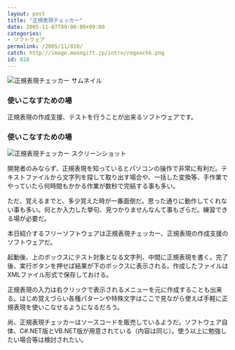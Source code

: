 ```yaml
---
layout: post
title: "正規表現チェッカー"
date: 2005-11-07T09:00:00+09:00
categories:
- ソフトウェア
permalink: /2005/11/810/
catch: http://image.moongift.jp/intro/regexchk.png
id: 818
---
```

 ![正規表現チェッカー サムネイル](http://image.moongift.jp/intro/regexchk.s.png "正規表現チェッカー サムネイル")
  

### 使いこなすための場
  
正規表現の作成支援、テストを行うことが出来るソフトウェアです。  
<!--more-->  

### 使いこなすための場
  

![正規表現チェッカー スクリーンショット](http://image.moongift.jp/intro/regexchk.png "正規表現チェッカー スクリーンショット")

  

開発者のみならず、正規表現を知っているとパソコンの操作で非常に有利だ。テキストファイルから文字列を探して取り出す場合や、一括した変換等、手作業でやっていたら何時間もかかる作業が数秒で完結する事も多い。

  

ただ、覚えるまでと、多少覚えた時が一番面倒だ。思った通りに動作してくれない事も多い。何とか入力した挙句、見つかりませんなんて事もざらだ。練習できる場が必要だ。

  

本日紹介するフリーソフトウェアは正規表現チェッカー、正規表現の作成支援のソフトウェアだ。

  

起動後、上のボックスにテスト対象となる文字列、中間に正規表現を書く。完了後、実行ボタンを押せば結果が下のボックスに表示される。作成したファイルはXMLファイル形式で保存しておける。

  

正規表現の入力は右クリックで表示されるメニューを元に作成することも出来る。はじめ覚えづらい各種パターンや特殊文字はここで見ながら使えば手軽に正規表現を使いこなせるようになるだろう。

  

尚、正規表現チェッカーはソースコードを販売しているようだ。ソフトウェア自体、C#.NET版とVB.NET版が用意されている（内容は同じ）。使う以上に勉強したい場合等は検討されたい。

